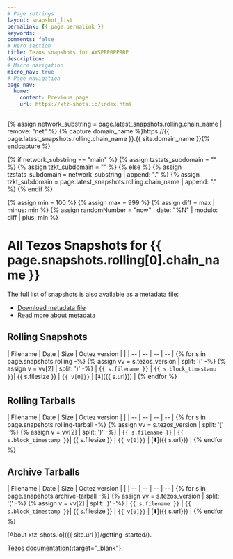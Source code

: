 ```yaml
---
# Page settings
layout: snapshot_list
permalink: {{ page.permalink }}
keywords:
comments: false
# Hero section
title: Tezos snapshots for AWSPRPRPPRRP
description:
# Micro navigation
micro_nav: true
# Page navigation
page_nav:
  home:
    content: Previous page
    url: https://xtz-shots.io/index.html
---
```


{% assign network_substring = page.latest_snapshots.rolling.chain_name | remove: "net" %}
{% capture domain_name %}https://{{ page.latest_snapshots.rolling.chain_name }}.{{ site.domain_name }}{% endcapture %}

{% if network_substring == "main" %}
  {% assign tzstats_subdomain = "" %}
  {% assign tzkt_subdomain = "" %}
{% else %}
  {% assign tzstats_subdomain = network_substring | append: "." %}
  {% assign tzkt_subdomain = page.latest_snapshots.rolling.chain_name | append: "." %}
{% endif %}

{% assign min = 100 %}
{% assign max = 999 %}
{% assign diff = max | minus: min %}
{% assign randomNumber = "now" | date: "%N" | modulo: diff | plus: min %}

# All Tezos Snapshots for {{ page.snapshots.rolling[0].chain_name }}

The full list of snapshots is also available as a metadata file:
* [Download metadata file](https://xtz-shots.io/tezos-snapshots.json)
* [Read more about metadata](/getting-started/#xtz-shots-metadata)

## Rolling Snapshots

| Filename | Date | Size | Octez version | |
| -- | -- | -- | -- |
{% for s in page.snapshots.rolling -%}
{% assign vv = s.tezos_version | split: '(' -%}
{% assign v = vv[2] | split: ')' -%}
| `{{ s.filename }}` | `{{ s.block_timestamp }}`| {{ s.filesize }} | `{{ v[0]}}` | [⬇️]({{ s.url}}) |
{% endfor %}

## Rolling Tarballs

| Filename | Date | Size | Octez version | |
| -- | -- | -- | -- |
{% for s in page.snapshots.rolling-tarball -%}
{% assign vv = s.tezos_version | split: '(' -%}
{% assign v = vv[2] | split: ')' -%}
| `{{ s.filename }}` | `{{ s.block_timestamp }}`| {{ s.filesize }} | `{{ v[0]}}` | [⬇️]({{ s.url}}) |
{% endfor %}

## Archive Tarballs

| Filename | Date | Size | Octez version | |
| -- | -- | -- | -- |
{% for s in page.snapshots.archive-tarball -%}
{% assign vv = s.tezos_version | split: '(' -%}
{% assign v = vv[2] | split: ')' -%}
| `{{ s.filename }}` | `{{ s.block_timestamp }}`| {{ s.filesize }} | `{{ v[0]}}` | [⬇️]({{ s.url}}) |
{% endfor %}

[About xtz-shots.io]({{ site.url }}/getting-started/).

[Tezos documentation](https://tezos.gitlab.io/user/snapshots.html){:target="\_blank"}.
